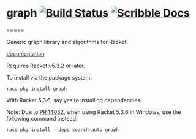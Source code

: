 # graph [![Build Status](https://travis-ci.org/stchang/graph.svg?branch=master)](https://travis-ci.org/stchang/graph) [![Scribble Docs](https://img.shields.io/badge/Docs-Scribble%20-blue.svg)](http://docs.racket-lang.org/graph/index.html)
=====

Generic graph library and algorithms for Racket.

[documentation](http://docs.racket-lang.org/graph/index.html)

Requires Racket v5.3.2 or later.

To install via the package system:

`raco pkg install graph`

With Racket 5.3.6, say yes to installing dependencies.

Note: Due to [PR 14032](http://bugs.racket-lang.org/query/?cmd=view&pr=14032),
when using Racket 5.3.6 in Windows, use the following command instead:

`raco pkg install --deps search-auto graph`


